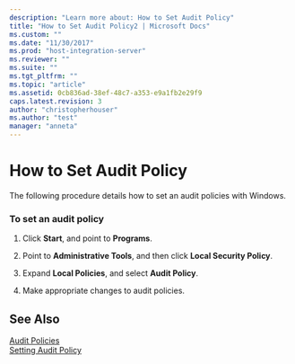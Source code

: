 ```yaml
---
description: "Learn more about: How to Set Audit Policy"
title: "How to Set Audit Policy2 | Microsoft Docs"
ms.custom: ""
ms.date: "11/30/2017"
ms.prod: "host-integration-server"
ms.reviewer: ""
ms.suite: ""
ms.tgt_pltfrm: ""
ms.topic: "article"
ms.assetid: 0cb836ad-38ef-48c7-a353-e9a1fb2e29f9
caps.latest.revision: 3
author: "christopherhouser"
ms.author: "test"
manager: "anneta"
---
```

# How to Set Audit Policy
The following procedure details how to set an audit policies with Windows.  
  
### To set an audit policy  
  
1.  Click **Start**, and point to **Programs**.  
  
2.  Point to **Administrative Tools**, and then click **Local Security Policy**.  
  
3.  Expand **Local Policies**, and select **Audit Policy**.  
  
4.  Make appropriate changes to audit policies.  
  
## See Also  
 [Audit Policies](../core/audit-policies2.md)   
 [Setting Audit Policy](../core/setting-audit-policy2.md)
